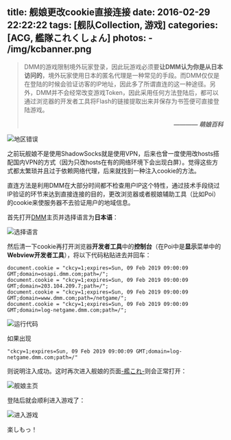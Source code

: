 title: 舰娘更改cookie直接连接
date: 2016-02-29 22:22:22
tags: [舰队Collection, 游戏]
categories: [ACG, 艦隊これくしょん]
photos: 
	- /img/kcbanner.png
---
> DMM的游戏限制境外玩家登录，因此玩游戏必须要**让DMM认为你是从日本访问的**，境外玩家使用日本的匿名代理是一种常见的手段。而DMM仅仅是在登陆的时候会验证访客的IP地址，因此多了所谓直连的这一种途径。另外，DMM并不会经常改变游戏Token，因此采用任何方法登陆后，都可以通过浏览器的开发者工具将Flash的链接提取出来并保存为书签便可直接登陆游戏。<div style="text-align:right">***———— 萌娘百科***</div>

![地区错误](/img/kcen.png)

之前玩舰娘不是使用ShadowSocks就是使用VPN，后来也曾一度使用改hosts搭配国内VPN的方式（因为只改hosts在有的网络环境下会出现白屏）。觉得这些方式都太繁琐并且过于依赖网络代理，后来就找到一种注入cookie的方法。

直连方法是利用DMM在大部分时间都不检查用户IP这个特性，通过技术手段绕过IP验证的环节来达到直接连接的目的，更改浏览器或者舰娘辅助工具（比如Poi）的cookie来使服务器不去验证用户的地域信息。

首先打开[DMM](http://www.dmm.com/)主页并选择语言为**日本语**：

![选择语言](/img/kcjp.png)

然后清一下cookie再打开浏览器**开发者工具**中的**控制台**（在Poi中是**显示**菜单中的**Webview开发者工具**），将以下代码粘贴进去并回车：

	document.cookie = "ckcy=1;expires=Sun, 09 Feb 2019 09:00:09 GMT;domain=osapi.dmm.com;path=/";
	document.cookie = "ckcy=1;expires=Sun, 09 Feb 2019 09:00:09 GMT;domain=203.104.209.7;path=/";
	document.cookie = "ckcy=1;expires=Sun, 09 Feb 2019 09:00:09 GMT;domain=www.dmm.com;path=/netgame/";
	document.cookie = "ckcy=1;expires=Sun, 09 Feb 2019 09:00:09 GMT;domain=log-netgame.dmm.com;path=/";

![运行代码](/img/kccode.png)

如果出现

	"ckcy=1;expires=Sun, 09 Feb 2019 09:00:09 GMT;domain=log-netgame.dmm.com;path=/"
	
则说明注入成功。这时再次进入舰娘的页面[-艦これ-](http://www.dmm.com/netgame/social/-/gadgets/=/app_id=854854/)则会正常打开：

![舰娘主页](/img/kchome.png)

登陆后就会顺利进入游戏了：

![进入游戏](/img/kcgame.png)

楽しもっ！